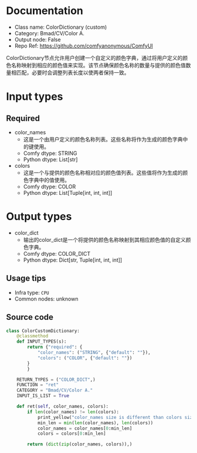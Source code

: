 
# Documentation
- Class name: ColorDictionary (custom)
- Category: Bmad/CV/Color A.
- Output node: False
- Repo Ref: https://github.com/comfyanonymous/ComfyUI

ColorDictionary节点允许用户创建一个自定义的颜色字典，通过将用户定义的颜色名称映射到相应的颜色值来实现。该节点确保颜色名称的数量与提供的颜色值数量相匹配，必要时会调整列表长度以使两者保持一致。

# Input types
## Required
- color_names
    - 这是一个由用户定义的颜色名称列表。这些名称将作为生成的颜色字典中的键使用。
    - Comfy dtype: STRING
    - Python dtype: List[str]
- colors
    - 这是一个与提供的颜色名称相对应的颜色值列表。这些值将作为生成的颜色字典中的值使用。
    - Comfy dtype: COLOR
    - Python dtype: List[Tuple[int, int, int]]

# Output types
- color_dict
    - 输出的color_dict是一个将提供的颜色名称映射到其相应颜色值的自定义颜色字典。
    - Comfy dtype: COLOR_DICT
    - Python dtype: Dict[str, Tuple[int, int, int]]


## Usage tips
- Infra type: `CPU`
- Common nodes: unknown


## Source code
```python
class ColorCustomDictionary:
    @classmethod
    def INPUT_TYPES(s):
        return {"required": {
            "color_names": ("STRING", {"default": ""}),
            "colors": ("COLOR", {"default": ""})
        }
        }

    RETURN_TYPES = ("COLOR_DICT",)
    FUNCTION = "ret"
    CATEGORY = "Bmad/CV/Color A."
    INPUT_IS_LIST = True

    def ret(self, color_names, colors):
        if len(color_names) != len(colors):
            print_yellow("color_names size is different than colors size!")
            min_len = min(len(color_names), len(colors))
            color_names = color_names[0:min_len]
            colors = colors[0:min_len]

        return (dict(zip(color_names, colors)),)

```

